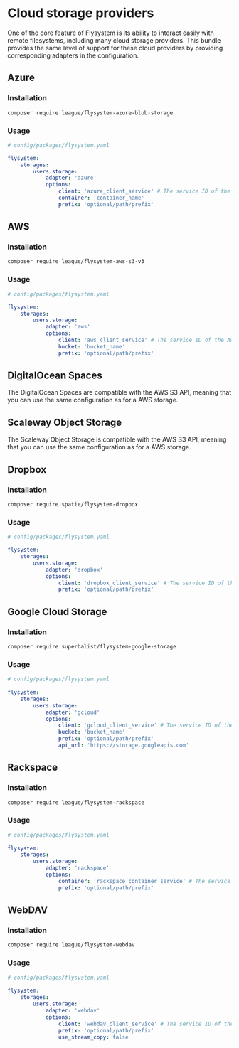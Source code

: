 # Cloud storage providers

One of the core feature of Flysystem is its ability to interact easily with remote filesystems,
including many cloud storage providers. This bundle provides the same level of support for these
cloud providers by providing corresponding adapters in the configuration.

## Azure

### Installation

```
composer require league/flysystem-azure-blob-storage
```

### Usage

```yaml
# config/packages/flysystem.yaml

flysystem:
    storages:
        users.storage:
            adapter: 'azure'
            options:
                client: 'azure_client_service' # The service ID of the MicrosoftAzure\Storage\Blob\BlobRestProxy instance
                container: 'container_name'
                prefix: 'optional/path/prefix'
```

## AWS

### Installation

```
composer require league/flysystem-aws-s3-v3
```

### Usage

```yaml
# config/packages/flysystem.yaml

flysystem:
    storages:
        users.storage:
            adapter: 'aws'
            options:
                client: 'aws_client_service' # The service ID of the Aws\S3\S3Client instance
                bucket: 'bucket_name'
                prefix: 'optional/path/prefix'
```

## DigitalOcean Spaces

The DigitalOcean Spaces are compatible with the AWS S3 API, meaning that you can use the same configuration
as for a AWS storage.

## Scaleway Object Storage

The Scaleway Object Storage is compatible with the AWS S3 API, meaning that you can use the same configuration
as for a AWS storage.

## Dropbox

### Installation

```
composer require spatie/flysystem-dropbox
```

### Usage

```yaml
# config/packages/flysystem.yaml

flysystem:
    storages:
        users.storage:
            adapter: 'dropbox'
            options:
                client: 'dropbox_client_service' # The service ID of the Spatie\Dropbox\Client instance
                prefix: 'optional/path/prefix'
```

## Google Cloud Storage

### Installation

```
composer require superbalist/flysystem-google-storage
```

### Usage

```yaml
# config/packages/flysystem.yaml
 
flysystem:
    storages:
        users.storage:
            adapter: 'gcloud'
            options:
                client: 'gcloud_client_service' # The service ID of the Google\Cloud\Storage\StorageClient instance
                bucket: 'bucket_name'
                prefix: 'optional/path/prefix'
                api_url: 'https://storage.googleapis.com'
```

## Rackspace

### Installation

```
composer require league/flysystem-rackspace
```

### Usage

```yaml
# config/packages/flysystem.yaml
 
flysystem:
    storages:
        users.storage:
            adapter: 'rackspace'
            options:
                container: 'rackspace_container_service' # The service ID of the OpenCloud\ObjectStore\Resource\Container instance
                prefix: 'optional/path/prefix'
```

## WebDAV

### Installation

```
composer require league/flysystem-webdav
```

### Usage

```yaml
# config/packages/flysystem.yaml
 
flysystem:
    storages:
        users.storage:
            adapter: 'webdav'
            options:
                client: 'webdav_client_service' # The service ID of the Sabre\DAV\Client instance
                prefix: 'optional/path/prefix'
                use_stream_copy: false
```
